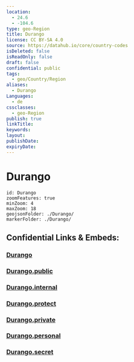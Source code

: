 ```yaml
---
location:
  - 24.6
  - -104.6
type: geo-Region
title: Durango
license: CC BY-SA 4.0
source: https://datahub.io/core/country-codes
isDeleted: false
isReadOnly: false
draft: false
confidential: public
tags:
  - geo/Country/Region
aliases:
  - Durango
Languages:
  - de
cssclasses:
  - geo-Region
publish: true
linkTitle:
keywords:
layout:
publishDate:
expiryDate:
---
```


# Durango

```leaflet
id: Durango
zoomFeatures: true 
minZoom: 4 
maxZoom: 18
geojsonFolder: ./Durango/
markerFolder: ./Durango/
```


## Confidential Links & Embeds: 

### [Durango](/_Standards/Earth/Continent/America~Central/Mexico/States~Mexico/Durango.md) 

### [Durango.public](/_public/Earth/Continent/America~Central/Mexico/States~Mexico/Durango.public.md) 

### [Durango.internal](/_internal/Earth/Continent/America~Central/Mexico/States~Mexico/Durango.internal.md) 

### [Durango.protect](/_protect/Earth/Continent/America~Central/Mexico/States~Mexico/Durango.protect.md) 

### [Durango.private](/_private/Earth/Continent/America~Central/Mexico/States~Mexico/Durango.private.md) 

### [Durango.personal](/_personal/Earth/Continent/America~Central/Mexico/States~Mexico/Durango.personal.md) 

### [Durango.secret](/_secret/Earth/Continent/America~Central/Mexico/States~Mexico/Durango.secret.md)

